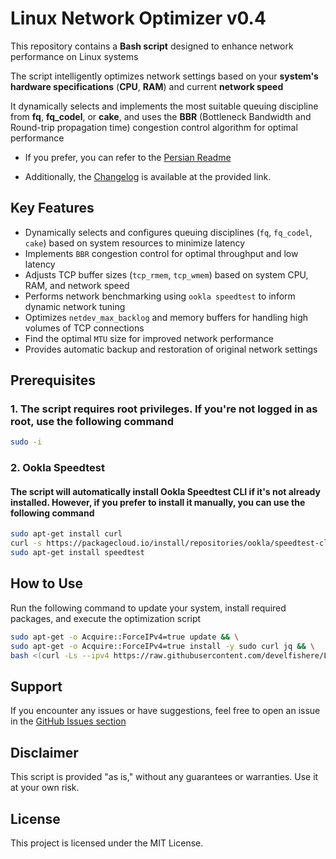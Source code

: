 # Linux Network Optimizer v0.4

This repository contains a **Bash script** designed to enhance network performance on Linux systems

The script intelligently optimizes network settings based on your **system's hardware specifications** (**CPU**, **RAM**) and current **network speed**

It dynamically selects and implements the most suitable queuing discipline from **fq**, **fq_codel**, or **cake**, and uses the **BBR** (Bottleneck Bandwidth and Round-trip propagation time) congestion control algorithm for optimal performance

- If you prefer, you can refer to the [Persian Readme](./README_FA.md)

- Additionally, the [Changelog](./CHANGELOG.md) is available at the provided link.

## Key Features

- Dynamically selects and configures queuing disciplines (`fq`, `fq_codel`, `cake`) based on system resources to minimize latency
- Implements `BBR` congestion control for optimal throughput and low latency
- Adjusts TCP buffer sizes (`tcp_rmem`, `tcp_wmem`) based on system CPU, RAM, and network speed
- Performs network benchmarking using `ookla speedtest` to inform dynamic network tuning
- Optimizes `netdev_max_backlog` and memory buffers for handling high volumes of TCP connections
- Find the optimal `MTU` size for improved network performance
- Provides automatic backup and restoration of original network settings

## Prerequisites

### 1. The script requires root privileges. If you're not logged in as root, use the following command

```bash
sudo -i
```

### 2. Ookla Speedtest

#### The script will automatically install Ookla Speedtest CLI if it's not already installed. However, if you prefer to install it manually, you can use the following command

```bash
sudo apt-get install curl
curl -s https://packagecloud.io/install/repositories/ookla/speedtest-cli/script.deb.sh | sudo bash
sudo apt-get install speedtest
```

####

## How to Use

Run the following command to update your system, install required packages, and execute the optimization script

```bash
sudo apt-get -o Acquire::ForceIPv4=true update && \
sudo apt-get -o Acquire::ForceIPv4=true install -y sudo curl jq && \
bash <(curl -Ls --ipv4 https://raw.githubusercontent.com/develfishere/Linux_NetworkOptimizer/main/bbr.sh)
```

## Support

If you encounter any issues or have suggestions, feel free to open an issue in the [GitHub Issues section](https://github.com/develfishere/Linux_NetworkOptimizer/issues)

## Disclaimer

This script is provided "as is," without any guarantees or warranties. Use it at your own risk.

## License

This project is licensed under the MIT License.

